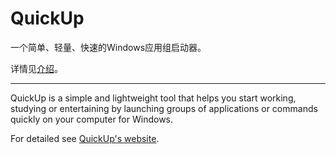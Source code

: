 # QuickUp

一个简单、轻量、快速的Windows应用组启动器。

详情见[介绍](https://quickup.smart-space.com.cn/)。

---

QuickUp is a simple and lightweight tool that helps you start working, studying or entertaining by launching groups of applications or commands quickly on your computer for Windows.

For detailed see [QuickUp's website](https://quickup.smart-space.com.cn/).
